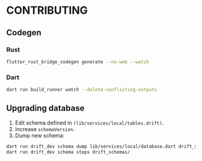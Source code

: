 # CONTRIBUTING

## Codegen

### Rust

```bash
flutter_rust_bridge_codegen generate --no-web --watch
```

### Dart

```bash
dart run build_runner watch --delete-conflicting-outputs
```

## Upgrading database

1. Edit schema defined in `(lib/services/local/tables.drift)`.
2. Increase `schemaVersion`.
3. Dump new schema:
```bash
dart run drift_dev schema dump lib/services/local/database.dart drift_schemas
dart run drift_dev schema steps drift_schemas/
```